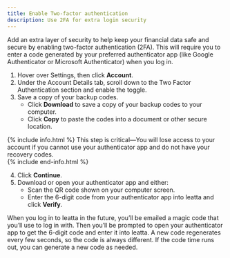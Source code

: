 ```yaml
---
title: Enable Two-factor authentication
description: Use 2FA for extra login security 
---
```

<div id="ieatta-classic" markdown="1">

Add an extra layer of security to help keep your financial data safe and secure by enabling two-factor authentication (2FA). This will require you to enter a code generated by your preferred authenticator app (like Google Authenticator or Microsoft Authenticator) when you log in.

1. Hover over Settings, then click **Account**.
2. Under the Account Details tab, scroll down to the Two Factor Authentication section and enable the toggle.
3. Save a copy of your backup codes. 
   - Click **Download** to save a copy of your backup codes to your computer.
   - Click **Copy** to paste the codes into a document or other secure location. 

{% include info.html %}
This step is critical—You will lose access to your account if you cannot use your authenticator app and do not have your recovery codes.  
{% include end-info.html %}

4. Click **Continue**. 
5. Download or open your authenticator app and either:
   - Scan the QR code shown on your computer screen. 
   - Enter the 6-digit code from your authenticator app into Ieatta and click **Verify**. 

When you log in to Ieatta in the future, you’ll be emailed a magic code that you’ll use to log in with. Then you’ll be prompted to open your authenticator app to get the 6-digit code and enter it into Ieatta. A new code regenerates every few seconds, so the code is always different. If the code time runs out, you can generate a new code as needed.

</div>
